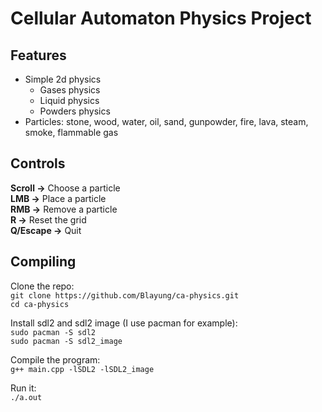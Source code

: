 # Cellular Automaton Physics Project
## Features
* Simple 2d physics
    * Gases physics
    * Liquid physics
    * Powders physics
* Particles: stone, wood, water, oil, sand, gunpowder, fire, lava, steam, smoke, flammable gas
## Controls
**Scroll ->** Choose a particle  
**LMB ->** Place a particle  
**RMB ->** Remove a particle  
**R ->** Reset the grid  
**Q/Escape ->** Quit  
## Compiling
Clone the repo:  
`git clone https://github.com/Blayung/ca-physics.git`  
`cd ca-physics`  

Install sdl2 and sdl2 image (I use pacman for example):  
`sudo pacman -S sdl2`  
`sudo pacman -S sdl2_image`  

Compile the program:  
`g++ main.cpp -lSDL2 -lSDL2_image`  

Run it:  
`./a.out`
